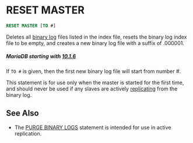 # RESET MASTER

```sql
RESET MASTER [TO #]
```

Deletes all [binary log](/mariadb-administration/server-monitoring-logs/binary-log) files listed in the index file, resets the
binary log index file to be empty, and creates a new binary log file with a suffix of .000001.

##### MariaDB starting with [10.1.6](/kb/en/mariadb-1016-release-notes/)

If <code class="fixed" style="white-space:pre-wrap">TO #</code> is given, then the first new binary log file will start from number #.

This statement is for use only when the master is started for the first time, and should never be used if any slaves are actively [replicating](/replication) from the binary log.

## See Also

- The [PURGE BINARY LOGS](/kb/en/sql-commands-purge-logs/) statement is intended for use in active replication.